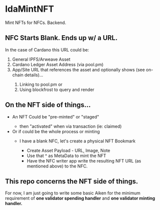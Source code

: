 # IdaMintNFT
Mint NFTs for NFCs. Backend.

## NFC Starts Blank. Ends up w/ a URL.
In the case of Cardano this URL could be:
<ol>
<li>General IPFS/Arweave Asset</li>
<li>Cardano Ledger Asset Address (via pool.pm)</li>
<li>App/Site URL that references the asset and optionally shows (see on-chain details)...</li>
  <ol>
    <li>Linking to pool.pm or </li>
    <li>Using blockfrost to query and render</li>
    </ol>
</ol>


## On the NFT side of things...
<ul>
<li>An NFT Could be "pre-minted" or "staged"</li>
  <ul>
    <li>then "activated" when via transaction (ie: claimed)</li>
  </ul>
<li>Or if could be the whole process or minting</li>
  <ul>
<li>I have a blank NFC, let's create a physical NFT Bookmark</li>
    <ul>
      <li>Create Asset Payload - URL, Image, Note</li>
      <li>Use that ^ as MetaData to mint the NFT</li>
      <li>Have the NFC writer app write the resulting NFT URL (as mentioned above) to the NFC.</li>
    </ul>
  </ul>
</ul>

## This repo concerns the NFT side of things.
For now, I am just going to write some basic Aiken for the minimum requirement of **one validator spending handler** and **one validator minting handler.**
